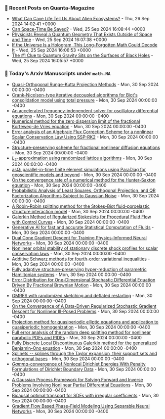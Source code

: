 ### 📝 Recent Posts on Quanta-Magazine
<!-- quanta starts -->
* <a href="https://www.quantamagazine.org/what-can-cave-life-tell-us-about-alien-ecosystems-20240926/">What Can Cave Life Tell Us About Alien Ecosystems?</a> - Thu, 26 Sep 2024 14:02:41 +0000
* <a href="https://www.quantamagazine.org/can-space-time-be-saved-20240925/">Can Space-Time Be Saved?</a> - Wed, 25 Sep 2024 16:08:44 +0000
* <a href="https://www.quantamagazine.org/physicists-reveal-a-quantum-geometry-that-exists-outside-of-space-and-time-20240925/">Physicists Reveal a Quantum Geometry That Exists Outside of Space and Time</a> - Wed, 25 Sep 2024 16:07:38 +0000
* <a href="https://www.quantamagazine.org/if-the-universe-is-a-hologram-this-long-forgotten-math-could-decode-it-20240925/">If the Universe Is a Hologram, This Long-Forgotten Math Could Decode It</a> - Wed, 25 Sep 2024 16:06:53 +0000
* <a href="https://www.quantamagazine.org/the-1-clue-to-quantum-gravity-sits-on-the-surfaces-of-black-holes-20240925/">The #1 Clue to Quantum Gravity Sits on the Surfaces of Black Holes</a> - Wed, 25 Sep 2024 16:05:57 +0000
<!-- quanta ends -->

### 📝 Today's Arxiv Manuscripts under ``math.NA``
<!-- arxiv-math-na starts -->
* <a href="https://arxiv.org/abs/2409.18328">Quasi-Orthogonal Runge-Kutta Projection Methods</a> - Mon, 30 Sep 2024 00:00:00 -0400
* <a href="https://arxiv.org/abs/2409.18391">Crank-Nicolson-type iterative decoupled algorithms for Biot's consolidation model using total pressure</a> - Mon, 30 Sep 2024 00:00:00 -0400
* <a href="https://arxiv.org/abs/2409.18487">An accelerated frequency-independent solver for oscillatory differential equations</a> - Mon, 30 Sep 2024 00:00:00 -0400
* <a href="https://arxiv.org/abs/2409.18490">Numerical method for the zero dispersion limit of the fractional Korteweg-de Vries equation</a> - Mon, 30 Sep 2024 00:00:00 -0400
* <a href="https://arxiv.org/abs/2409.18606">Error analysis of an Algebraic Flux Correction Scheme for a nonlinear Scalar Conservation Law Using SSP-RK2</a> - Mon, 30 Sep 2024 00:00:00 -0400
* <a href="https://arxiv.org/abs/2409.18629">Structure-preserving scheme for fractional nonlinear diffusion equations</a> - Mon, 30 Sep 2024 00:00:00 -0400
* <a href="https://arxiv.org/abs/2409.18757">$L_2$-approximation using randomized lattice algorithms</a> - Mon, 30 Sep 2024 00:00:00 -0400
* <a href="https://arxiv.org/abs/2409.18792">asQ: parallel-in-time finite element simulations using ParaDiag for geoscientific models and beyond</a> - Mon, 30 Sep 2024 00:00:00 -0400
* <a href="https://arxiv.org/abs/2409.18903">On the convergence rate of a numerical method for the Hunter-Saxton equation</a> - Mon, 30 Sep 2024 00:00:00 -0400
* <a href="https://arxiv.org/abs/2409.18905">Probabilistic Analysis of Least Squares, Orthogonal Projection, and QR Factorization Algorithms Subject to Gaussian Noise</a> - Mon, 30 Sep 2024 00:00:00 -0400
* <a href="https://arxiv.org/abs/2409.18910">A Robin-Robin splitting method for the Stokes-Biot fluid-poroelastic structure interaction model</a> - Mon, 30 Sep 2024 00:00:00 -0400
* <a href="https://arxiv.org/abs/2409.18276">Galerkin Method of Regularized Stokeslets for Procedural Fluid Flow with Control Curves</a> - Mon, 30 Sep 2024 00:00:00 -0400
* <a href="https://arxiv.org/abs/2409.18359">Generative AI for fast and accurate Statistical Computation of Fluids</a> - Mon, 30 Sep 2024 00:00:00 -0400
* <a href="https://arxiv.org/abs/2409.18426">Dual Cone Gradient Descent for Training Physics-Informed Neural Networks</a> - Mon, 30 Sep 2024 00:00:00 -0400
* <a href="https://arxiv.org/abs/2409.18930">Nonlinear orbital stability of stationary discrete shock profiles for scalar conservation laws</a> - Mon, 30 Sep 2024 00:00:00 -0400
* <a href="https://arxiv.org/abs/2301.07260">Additive Schwarz methods for fourth-order variational inequalities</a> - Mon, 30 Sep 2024 00:00:00 -0400
* <a href="https://arxiv.org/abs/2308.16547">Fully adaptive structure-preserving hyper-reduction of parametric Hamiltonian systems</a> - Mon, 30 Sep 2024 00:00:00 -0400
* <a href="https://arxiv.org/abs/2309.13897">Error Distribution for One-Dimensional Stochastic Differential Equation Driven By Fractional Brownian Motion</a> - Mon, 30 Sep 2024 00:00:00 -0400
* <a href="https://arxiv.org/abs/2311.14206">GMRES with randomized sketching and deflated restarting</a> - Mon, 30 Sep 2024 00:00:00 -0400
* <a href="https://arxiv.org/abs/2403.11787">On the Convergence of A Data-Driven Regularized Stochastic Gradient Descent for Nonlinear Ill-Posed Problems</a> - Mon, 30 Sep 2024 00:00:00 -0400
* <a href="https://arxiv.org/abs/2404.06841">Projection method for quasiperiodic elliptic equations and application to quasiperiodic homogenization</a> - Mon, 30 Sep 2024 00:00:00 -0400
* <a href="https://arxiv.org/abs/2405.05192">Full error analysis of the random deep splitting method for nonlinear parabolic PDEs and PIDEs</a> - Mon, 30 Sep 2024 00:00:00 -0400
* <a href="https://arxiv.org/abs/2405.08360">Fully Discrete Local Discontinuous Galerkin method for the generalized Benjamin-Ono equation</a> - Mon, 30 Sep 2024 00:00:00 -0400
* <a href="https://arxiv.org/abs/2102.00733">Splinets -- splines through the Taylor expansion, their support sets and orthogonal bases</a> - Mon, 30 Sep 2024 00:00:00 -0400
* <a href="https://arxiv.org/abs/2309.10352">$Gamma$-convergence of Nonlocal Dirichlet Energies With Penalty Formulations of Dirichlet Boundary Data</a> - Mon, 30 Sep 2024 00:00:00 -0400
* <a href="https://arxiv.org/abs/2401.03492">A Gaussian Process Framework for Solving Forward and Inverse Problems Involving Nonlinear Partial Differential Equations</a> - Mon, 30 Sep 2024 00:00:00 -0400
* <a href="https://arxiv.org/abs/2403.09941">Bicausal optimal transport for SDEs with irregular coefficients</a> - Mon, 30 Sep 2024 00:00:00 -0400
* <a href="https://arxiv.org/abs/2405.06119">Gradient Flow Based Phase-Field Modeling Using Separable Neural Networks</a> - Mon, 30 Sep 2024 00:00:00 -0400
<!-- arxiv-math-na ends -->
